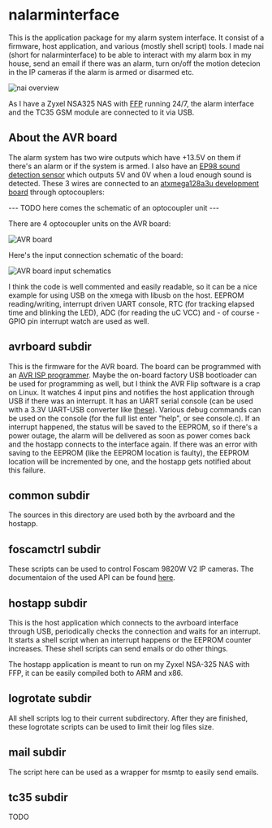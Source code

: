 nalarminterface
===============

This is the application package for my alarm system interface. It consist of a firmware, host application, and various (mostly shell script) tools. I made nai (short for nalarminterface) to be able to interact with my alarm box in my house, send an email if there was an alarm, turn on/off the motion detecion in the IP cameras if the alarm is armed or disarmed etc.

![nai overview](https://raw.github.com/nonoo/nalarminterface/master/contrib/systemoverview.png)

As I have a Zyxel NSA325 NAS with [FFP](http://zyxel.nas-central.org/wiki/FFP_as_zypkg) running 24/7, the alarm interface and the TC35 GSM module are connected to it via USB.

About the AVR board
-------------------

The alarm system has two wire outputs which have +13.5V on them if there's an alarm or if the system is armed. I also have an [EP98 sound detection sensor](http://www.ebay.com/sch/i.html?_odkw=ep98+sound&_osacat=0&_from=R40&_trksid=p2045573.m570.l1313.TR0.TRC0.Xep98+sound+detection+sensor&_nkw=ep98+sound+detection+sensor&_sacat=0) which outputs 5V and 0V when a loud enough sound is detected. These 3 wires are connected to an [atxmega128a3u development board](http://100mhz.com/avr-xmega-avr32/development-boards/avr-xmega128a3u-usb-development-mini-board-1089.html) through optocouplers:

--- TODO here comes the schematic of an optocoupler unit ---

There are 4 optocoupler units on the AVR board:

![AVR board](https://raw.github.com/nonoo/nalarminterface/master/contrib/avrboard.jpg)

Here's the input connection schematic of the board:

![AVR board input schematics](https://raw.github.com/nonoo/nalarminterface/master/contrib/avrboardinputs.png)

I think the code is well commented and easily readable, so it can be a nice example for using USB on the xmega with libusb on the host. EEPROM reading/writing, interrupt driven UART console, RTC (for tracking elapsed time and blinking the LED), ADC (for reading the uC VCC) and - of course - GPIO pin interrupt watch are used as well.

avrboard subdir
---------------
This is the firmware for the AVR board. The board can be programmed with an [AVR ISP programmer](http://100mhz.com/avr-xmega-avr32/programmer-debugger-socket-adapter/avr-programmer-usb-avrisp-xpii-avrisp-mkii-mk2-compliant-supports-xmega-pdi-951.html). Maybe the on-board factory USB bootloader can be used for programming as well, but I think the AVR Flip software is a crap on Linux.
It watches 4 input pins and notifies the host application through USB if there was an interrupt.
It has an UART serial console (can be used with a 3.3V UART-USB converter like [these](http://www.ebay.com/sch/i.html?_odkw=ftdi+3.3v&_osacat=0&_from=R40&_trksid=p2045573.m570.l1313.TR10.TRC0.A0.Xusb+serial+3.3v&_nkw=usb+serial+3.3v&_sacat=0)).
Various debug commands can be used on the console (for the full list enter "help", or see console.c).
If an interrupt happened, the status will be saved to the EEPROM, so if there's a power outage, the alarm will be delivered as soon as power comes back and the hostapp connects to the interface again. If there was an error with saving to the EEPROM (like the EEPROM location is faulty), the EEPROM location will be incremented by one, and the hostapp gets notified about this failure.

common subdir
-------------
The sources in this directory are used both by the avrboard and the hostapp.

foscamctrl subdir
-----------------
These scripts can be used to control Foscam 9820W V2 IP cameras.
The documentaion of the used API can be found [here](http://foscam.us/forum/cgi-sdk-for-hd-camera-t6045.html).

hostapp subdir
--------------
This is the host application which connects to the avrboard interface through USB, periodically checks the connection and waits for an interrupt.
It starts a shell script when an interrupt happens or the EEPROM counter increases. These shell scripts can send emails or do other things.

The hostapp application is meant to run on my Zyxel NSA-325 NAS with FFP, it can be easily compiled both to ARM and x86.

logrotate subdir
----------------
All shell scripts log to their current subdirectory. After they are finished, these logrotate scripts can be used to limit their log files size.

mail subdir
-----------
The script here can be used as a wrapper for msmtp to easily send emails.

tc35 subdir
-----------
TODO

